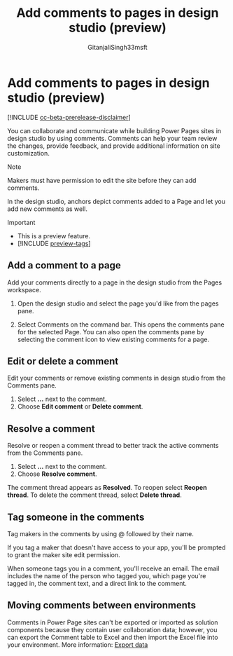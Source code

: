 ﻿---
title: Add comments to pages in design studio (preview)
description: Learn how to add comments to your Power Pages site.
author: GitanjaliSingh33msft
ms.topic: conceptual
ms.custom: 
ms.date: 10/23/2023
ms.subservice:
ms.author: gisingh
ms.reviewer: kkendrick
contributors:
    - ProfessorKendrick
    - GitanjaliSingh33msft
---

# Add comments to pages in design studio (preview)

[!INCLUDE [cc-beta-prerelease-disclaimer](../includes/cc-beta-prerelease-disclaimer.md)]

You can collaborate and communicate while building Power Pages sites in design studio by using comments. Comments can help your team review the changes, provide feedback, and provide additional information on site customization. 

> [!NOTE]
> Makers must have permission to edit the site before they can add comments.

In the design studio, anchors depict comments added to a Page and let you add new comments as well.

> [!IMPORTANT]
> - This is a preview feature.
> - [!INCLUDE [preview-tags](../includes/cc-preview-features-definition.md)]

## Add a comment to a page

Add your comments directly to a page in the design studio from the Pages workspace.

1. Open the design studio and select the page you'd like from the pages pane.

1. Select Comments on the command bar. This opens the comments pane for the selected Page. You can also open the comments pane by selecting the comment icon to view existing comments for a page.

## Edit or delete a comment

Edit your comments or remove existing comments in design studio from the Comments pane.

1. Select **...** next to the comment.
1. Choose **Edit comment** or **Delete comment**.

## Resolve a comment

Resolve or reopen a comment thread to better track the active comments from the Comments pane.

1. Select **...** next to the comment.
1. Choose **Resolve comment**. 

The comment thread appears as **Resolved**. To reopen select **Reopen thread**. To delete the comment thread, select **Delete thread**.

## Tag someone in the comments

Tag makers in the comments by using @ followed by their name.

If you tag a maker that doesn't have access to your app, you'll be prompted to grant the maker site edit permission.

When someone tags you in a comment, you'll receive an email. The email includes  the name of the person who tagged you, which page you're tagged in, the comment text, and a direct link to the comment.

## Moving comments between environments

Comments in Power Page sites can't be exported or imported as solution components because they contain user collaboration data; however, you can export the Comment table to Excel and then import the Excel file into your environment. More information: [Export data](/power-apps/maker/data-platform/data-platform-import-export#export-data)


